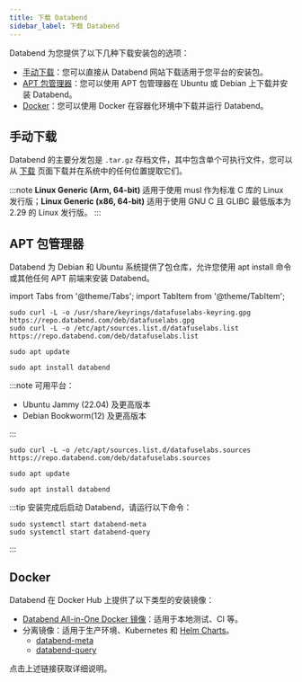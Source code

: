 ```yaml
---
title: 下载 Databend
sidebar_label: 下载 Databend
---
```


Databend 为您提供了以下几种下载安装包的选项：

- [手动下载](#manual-download)：您可以直接从 Databend 网站下载适用于您平台的安装包。
- [APT 包管理器](#apt-package-manager)：您可以使用 APT 包管理器在 Ubuntu 或 Debian 上下载并安装 Databend。
- [Docker](#docker)：您可以使用 Docker 在容器化环境中下载并运行 Databend。

## 手动下载

Databend 的主要分发包是 `.tar.gz` 存档文件，其中包含单个可执行文件，您可以从 [下载](https://www.databend.com/download) 页面下载并在系统中的任何位置提取它们。

:::note
**Linux Generic (Arm, 64-bit)** 适用于使用 musl 作为标准 C 库的 Linux 发行版；**Linux Generic (x86, 64-bit)** 适用于使用 GNU C 且 GLIBC 最低版本为 2.29 的 Linux 发行版。
:::

## APT 包管理器

Databend 为 Debian 和 Ubuntu 系统提供了包仓库，允许您使用 apt install 命令或其他任何 APT 前端来安装 Databend。

import Tabs from '@theme/Tabs';
import TabItem from '@theme/TabItem';

<Tabs groupId="distributions">
<TabItem value="deb-old" label="Ubuntu/Debian">

```shell
sudo curl -L -o /usr/share/keyrings/datafuselabs-keyring.gpg https://repo.databend.com/deb/datafuselabs.gpg
sudo curl -L -o /etc/apt/sources.list.d/datafuselabs.list https://repo.databend.com/deb/datafuselabs.list

sudo apt update

sudo apt install databend
```

</TabItem>

<TabItem value="deb-new" label="Ubuntu/Debian(DEB822-STYLE FORMAT)">

:::note
可用平台：

- Ubuntu Jammy (22.04) 及更高版本
- Debian Bookworm(12) 及更高版本

:::

```shell
sudo curl -L -o /etc/apt/sources.list.d/datafuselabs.sources https://repo.databend.com/deb/datafuselabs.sources

sudo apt update

sudo apt install databend
```

</TabItem>
</Tabs>

:::tip
安装完成后启动 Databend，请运行以下命令：

```shell
sudo systemctl start databend-meta
sudo systemctl start databend-query
```

:::

## Docker

Databend 在 Docker Hub 上提供了以下类型的安装镜像：

- [Databend All-in-One Docker 镜像](https://hub.docker.com/r/datafuselabs/databend)：适用于本地测试、CI 等。
- 分离镜像：适用于生产环境、Kubernetes 和 [Helm Charts](https://github.com/databendlabs/helm-charts)。
  - [databend-meta](https://hub.docker.com/r/datafuselabs/databend-meta)
  - [databend-query](https://hub.docker.com/r/datafuselabs/databend-query)

点击上述链接获取详细说明。
